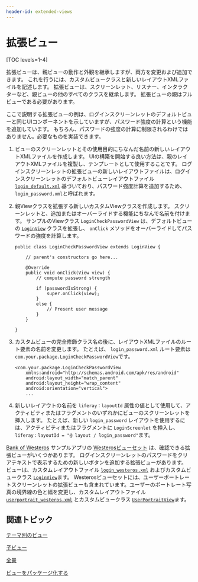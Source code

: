 ```yaml
---
header-id: extended-views
---
```


# 拡張ビュー

[TOC levels=1-4]

拡張ビューは、親ビューの動作と外観を継承しますが、両方を変更および追加できます。 これを行うには、カスタムビュークラスと新しいレイアウトXMLファイルを記述します。 拡張ビューは、スクリーンレット、リスナー、インタラクターなど、親ビューの他のすべてのクラスを継承します。 拡張ビューの親はフルビューである必要があります。

ここで説明する拡張ビューの例は、ログインスクリーンレットのデフォルトビューと同じUIコンポーネントを示していますが、パスワード強度の計算という機能を追加しています。 もちろん、パスワードの強度の計算に制限されるわけではありません。必要なものを実装できます。

1.  ビューのスクリーンレットとその使用目的にちなんだ名前の新しいレイアウトXMLファイルを作成します。 UIの構築を開始する良い方法は、親のレイアウトXMLファイルを複製し、テンプレートとして使用することです。 ログインスクリーンレットの拡張ビューの新しいレイアウトファイルは、ログインスクリーンレットのデフォルトビューレイアウトファイル [`login_default.xml`](https://github.com/liferay/liferay-screens/blob/master/android/library/core/src/main/res/layout/login_default.xml) 基づいており、パスワード強度計算を追加するため、 `login_password.xml`と呼ばれます。

2.  親Viewクラスを拡張する新しいカスタムViewクラスを作成します。 スクリーンレットと、追加またはオーバーライドする機能にちなんで名前を付けます。 サンプルのViewクラス `LoginCheckPasswordView` は、デフォルトビューの [`LoginView`](https://github.com/liferay/liferay-screens/blob/master/android/library/core/src/main/java/com/liferay/mobile/screens/viewsets/defaultviews/auth/login/LoginView.java) クラスを拡張し、 `onClick` メソッドをオーバーライドしてパスワードの強度を計算します。
   
        public class LoginCheckPasswordView extends LoginView {
       
            // parent's constructors go here...
       
            @Override
            public void onClick(View view) {
                // compute password strength
       
                if (passwordIsStrong) {
                    super.onClick(view);
                }
                else {
                    // Present user message
                }
            }
       
        }

3.  カスタムビューの完全修飾クラス名の後に、レイアウトXMLファイルのルート要素の名前を変更します。 たとえば、 `login_password.xml` ルート要素は `com.your.package.LoginCheckPasswordView`です。
   
        <com.your.package.LoginCheckPasswordView
            xmlns:android="http://schemas.android.com/apk/res/android"
            android:layout_width="match_parent"
            android:layout_height="wrap_content"
            android:orientation="vertical">
            ...

4.  新しいレイアウトの名前を `liferay：layoutId` 属性の値として使用して、アクティビティまたはフラグメントのいずれかにビューのスクリーンレットを挿入します。 たとえば、新しい `login_password` レイアウトを使用するには、アクティビティまたはフラグメントに `LoginScreenlet` を挿入し、 `liferay：layoutId = "@ layout / login_password"`ます。

[Bank of Westeros](https://github.com/liferay/liferay-screens/tree/master/android/samples/bankofwesteros) サンプルアプリの [Westerosビューセット](https://github.com/liferay/liferay-screens/tree/master/android/viewsets/westeros) は、確認できる拡張ビューがいくつかあります。 ログインスクリーンレットのパスワードをクリアテキストで表示するための新しいボタンを追加する拡張ビューがあります。 ビューは、カスタムレイアウトファイル [`login_westeros.xml`](https://github.com/liferay/liferay-screens/blob/master/android/viewsets/westeros/src/main/res/layout/login_westeros.xml) およびカスタムビュークラス [`LoginView`](https://github.com/liferay/liferay-screens/blob/master/android/viewsets/westeros/src/main/java/com/liferay/mobile/screens/viewsets/westeros/auth/login/LoginView.java)ます。 Westerosビューセットには、ユーザーポートレートスクリーンレットの拡張ビューも含まれています。ユーザーのポートレート写真の境界線の色と幅を変更し、カスタムレイアウトファイル [`userportrait_westeros.xml`](https://github.com/liferay/liferay-screens/blob/master/android/viewsets/westeros/src/main/res/layout/userportrait_westeros.xml) とカスタムビュークラス [`UserPortraitView`](https://github.com/liferay/liferay-screens/blob/master/android/viewsets/westeros/src/main/java/com/liferay/mobile/screens/viewsets/westeros/userportrait/UserPortraitView.java)ます。

## 関連トピック

[テーマ別のビュー](/docs/7-1/tutorials/-/knowledge_base/t/themed-views)

[子ビュー](/docs/7-1/tutorials/-/knowledge_base/t/child-views)

[全景](/docs/7-1/tutorials/-/knowledge_base/t/full-views)

[ビューをパッケージ化する](/docs/7-1/tutorials/-/knowledge_base/t/packaging-your-views)
